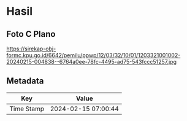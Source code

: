 # Hasil

## Foto C Plano

https://sirekap-obj-formc.kpu.go.id/6642/pemilu/ppwp/12/03/32/10/01/1203321001002-20240215-004838--6764a0ee-78fc-4495-ad75-543fccc51257.jpg


## Metadata

| Key        | Value               |
| ---------- | ------------------- |
| Time Stamp | 2024-02-15 07:00:44 |



